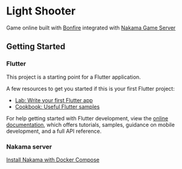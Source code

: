 # Light Shooter 

Game online built with [Bonfire](https://bonfire-engine.github.io/) integrated with [Nakama Game Server](https://flutter-nakama.gitbook.io/)

## Getting Started

### Flutter

This project is a starting point for a Flutter application.

A few resources to get you started if this is your first Flutter project:

- [Lab: Write your first Flutter app](https://docs.flutter.dev/get-started/codelab)
- [Cookbook: Useful Flutter samples](https://docs.flutter.dev/cookbook)

For help getting started with Flutter development, view the
[online documentation](https://docs.flutter.dev/), which offers tutorials,
samples, guidance on mobile development, and a full API reference.

### Nakama server

[Install Nakama with Docker Compose](https://heroiclabs.com/docs/nakama/getting-started/install/docker/)

